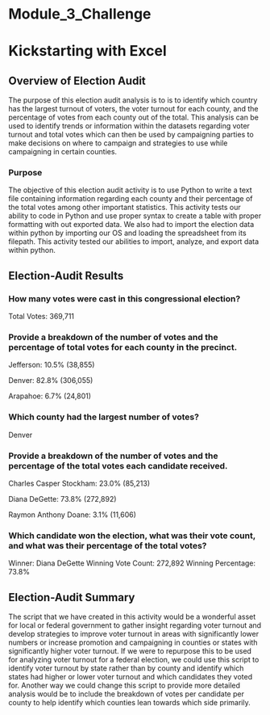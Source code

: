 # Module_3_Challenge

# Kickstarting with Excel

## Overview of Election Audit

The purpose of this election audit analysis is to is to identify which country has the largest turnout of voters, the voter turnout for each county, and the percentage of votes from each county out of the total. This analysis can be used to identify trends or information within the datasets regarding voter turnout and total votes which can then be used by campaigning parties to make decisions on where to campaign and strategies to use while campaigning in certain counties. 


### Purpose

The objective of this election audit activity is to use Python to write a text file containing information regarding each county and their percentage of the total votes among other important statistics. This activity tests our ability to code in Python and use proper syntax to create a table with proper formatting with out exported data. We also had to import the election data within python by importing our OS and loading the spreadsheet from its filepath. This activity tested our abilities to import, analyze, and export data within python.

## Election-Audit Results

### How many votes were cast in this congressional election?
Total Votes: 369,711

### Provide a breakdown of the number of votes and the percentage of total votes for each county in the precinct.

Jefferson: 10.5% (38,855)

Denver: 82.8% (306,055)

Arapahoe: 6.7% (24,801)

### Which county had the largest number of votes?

Denver

### Provide a breakdown of the number of votes and the percentage of the total votes each candidate received.

Charles Casper Stockham: 23.0% (85,213)

Diana DeGette: 73.8% (272,892)

Raymon Anthony Doane: 3.1% (11,606)

### Which candidate won the election, what was their vote count, and what was their percentage of the total votes?

Winner: Diana DeGette
Winning Vote Count: 272,892
Winning Percentage: 73.8%




## Election-Audit Summary

The script that we have created in this activity would be a wonderful asset for local or federal government to gather insight regarding voter turnout and develop strategies to improve voter turnout in areas with significantly lower numbers or increase promotion and campaigning in counties or states with significantly higher voter turnout. If we were to repurpose this to be used for analyzing voter turnout for a federal election, we could use this script to identify voter turnout by state rather than by county and identify which states had higher or lower voter turnout and which candidates they voted for. Another way we could change this script to provide more detailed analysis would be to include the breakdown of votes per candidate per county to help identify which counties lean towards which side primarily. 

